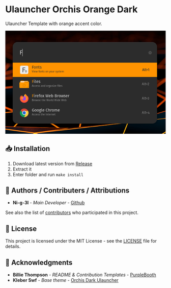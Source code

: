 # Ulauncher Orchis Orange Dark

Ulauncher Template with orange accent color.

![Screenshot](.media/header.png)

## 📥 Installation

1. Download latest version from [Release](https://github.com/Ni-g-3l/ulauncher-orchis-orange-dark/releases)
2. Extract it
3. Enter folder and run ```make install```

## 🤹 Authors / Contributers / Attributions

* **Ni-g-3l** - *Main Developer* - [Github](https://github.com/Ni-g-3l/)

See also the list of [contributors](https://github.com/Ni-g-3l/ulauncher-orchis-orange-dark/contributors) who participated in this project.

## 📃 License

This project is licensed under the MIT License - see the [LICENSE](LICENSE) file for details.

## 👏 Acknowledgments

* **Billie Thompson** - *README & Contribution Templates* - [PurpleBooth](https://github.com/PurpleBooth)
* **Kleber Swf** - *Base theme* - [Orchis Dark Ulauncher](https://github.com/kleber-swf/orchis-dark-ulauncher)
